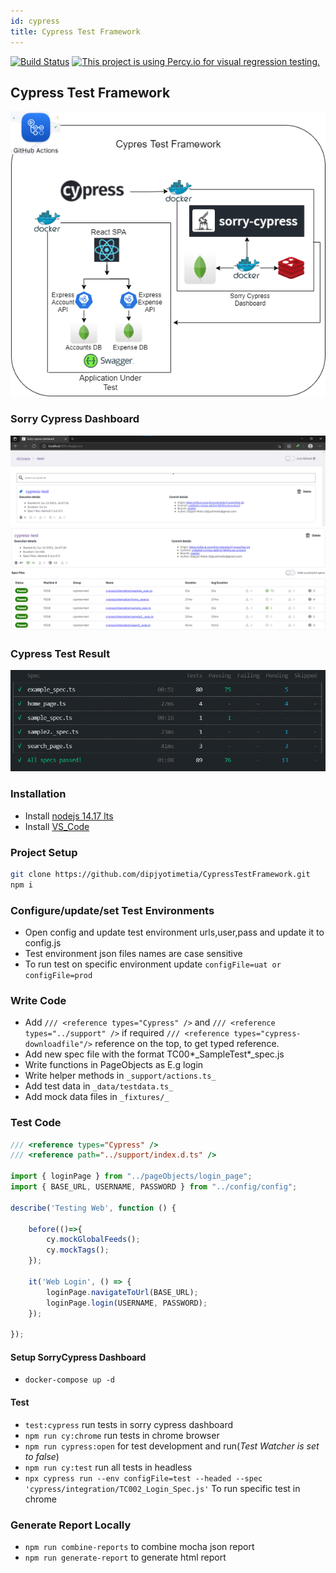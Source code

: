```yaml
---
id: cypress
title: Cypress Test Framework
---
```


[![Build Status](https://github.com/dipjyotimetia/CypressTest/workflows/CypressCI/badge.svg)](https://github.com/dipjyotimetia/CypressTest/actions)
[![This project is using Percy.io for visual regression testing.](https://percy.io/static/images/percy-badge.svg)](https://percy.io/d463521f/CypressTestFramework)

## Cypress Test Framework

![image](../../static/img/projects/CypressTestFramework.png)

### Sorry Cypress Dashboard

![image](../../static/img/projects/SorryCypressDashboard.png)
![image](../../static/img/projects/SorryCyResult.png)

### Cypress Test Result

![image](../../static/img/projects/CyResult.png)

### Installation

- Install [nodejs 14.17 lts](https://nodejs.org/en/download/)
- Install [VS_Code](https://code.visualstudio.com/download)

### Project Setup

```bash
git clone https://github.com/dipjyotimetia/CypressTestFramework.git
npm i
```

### Configure/update/set Test Environments

- Open config and update test environment urls,user,pass and update it to config.js
- Test environment json files names are case sensitive
- To run test on specific environment update `configFile=uat or configFile=prod`

### Write Code

- Add `/// <reference types="Cypress" />` and `/// <reference types="../support" />` if required `/// <reference types="cypress-downloadfile"/>` reference on the top, to get typed reference.
- Add new spec file with the format TC00*\_SampleTest*\_spec.js
- Write functions in PageObjects as E.g login
- Write helper methods in `_support/actions.ts_`
- Add test data in `_data/testdata.ts_`
- Add mock data files in `_fixtures/_`

### Test Code

```typescript
/// <reference types="Cypress" />
/// <reference path="../support/index.d.ts" />

import { loginPage } from "../pageObjects/login_page";
import { BASE_URL, USERNAME, PASSWORD } from "../config/config";

describe('Testing Web', function () {

    before(()=>{
        cy.mockGlobalFeeds();
        cy.mockTags();
    });

    it('Web Login', () => {
        loginPage.navigateToUrl(BASE_URL);
        loginPage.login(USERNAME, PASSWORD);
    });

});
```

#### Setup SorryCypress Dashboard

- `docker-compose up -d`

#### Test

- `test:cypress` run tests in sorry cypress dashboard
- `npm run cy:chrome` run tests in chrome browser
- `npm run cypress:open` for test development and run(_Test Watcher is set to false_)
- `npm run cy:test` run all tests in headless
- `npx cypress run --env configFile=test --headed --spec 'cypress/integration/TC002_Login_Spec.js'` To run specific test in chrome

### Generate Report Locally

- `npm run combine-reports` to combine mocha json report
- `npm run generate-report` to generate html report
